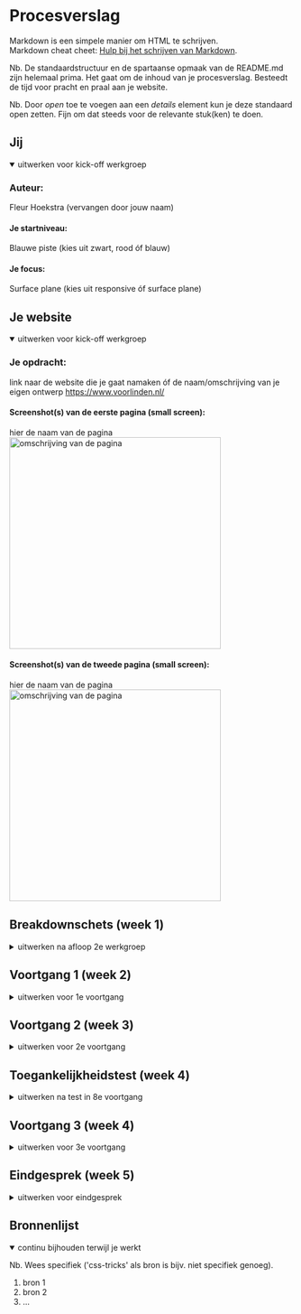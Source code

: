 # Procesverslag
Markdown is een simpele manier om HTML te schrijven.  
Markdown cheat cheet: [Hulp bij het schrijven van Markdown](https://github.com/adam-p/markdown-here/wiki/Markdown-Cheatsheet).

Nb. De standaardstructuur en de spartaanse opmaak van de README.md zijn helemaal prima. Het gaat om de inhoud van je procesverslag. Besteedt de tijd voor pracht en praal aan je website.

Nb. Door *open* toe te voegen aan een *details* element kun je deze standaard open zetten. Fijn om dat steeds voor de relevante stuk(ken) te doen.





## Jij

<details open>
<summary>uitwerken voor kick-off werkgroep</summary>

### Auteur:
Fleur Hoekstra (vervangen door jouw naam)

#### Je startniveau:
Blauwe piste (kies uit zwart, rood óf blauw)

#### Je focus:
Surface plane (kies uit responsive óf surface plane)
 
</details>





## Je website

<details open>
<summary>uitwerken voor kick-off werkgroep</summary>

### Je opdracht:
link naar de website die je gaat namaken óf de naam/omschrijving van je eigen ontwerp
https://www.voorlinden.nl/
#### Screenshot(s) van de eerste pagina (small screen): 
hier de naam van de pagina  
<img src="images/voorlinden1.png" width="375px" alt="omschrijving van de pagina">

#### Screenshot(s) van de tweede pagina (small screen):
hier de naam van de pagina  
<img src="images/voorlinden2.png" width="375px" alt="omschrijving van de pagina">
 
</details>





## Breakdownschets (week 1)

<details>
<summary>uitwerken na afloop 2e werkgroep</summary>

### de hele pagina: 
<img src="images/Artboard – 1.png" width="375px" alt="breakdown van de hele pagina">

### dynamisch deel (bijv menu): 
<img src="images/Artboard – 3.png" width="375px" alt="breakdown van een dynamisch deel">
</details>





## Voortgang 1 (week 2)

<details>
<summary>uitwerken voor 1e voortgang</summary>

### Stand van zaken
hier dit ging goed & dit was lastig (neem ook screenshots op van delen van je website en code)

<img src="images/ss1.png" width="375px" alt="breakdown van een dynamisch deel">

<p>Wat goed ging was de code schrijven op Codepen. Doordat we alles opdrachten daarin maakten kon ik er al een beetje mee overweg. Wat slechter ging was het juiste coderen op de juiste formaat in Codepen. Ik kreeg van andere leerlingen de tip om in Visualcode te gaan werken. Dat heb ik uiteindelijk ook gedaan.</p>


### Verslag van meeting
hier na afloop snel de uitkomsten van de meeting vastleggen

Voor het eerste gesprek, kreeg ik goede feedback. Het zag er netjes uit. Ik moest wel een paar aanpassingen maken:
- <h3> -> <p> element van maken
- In de fouter niet een <h2> maar <h4> gebruiken.
- Voor het adres kun je het <address> element gebruiken, dan wordt alles goed gezet.
- Ook de <button> elementen <a> elementen van maken.
- Bij alt wordt bedoelt wat je ziet. Voor blinden…

</details>





## Voortgang 2 (week 3)

<details>
<summary>uitwerken voor 2e voortgang</summary>

### Stand van zaken
hier dit ging goed & dit was lastig (neem ook screenshots op van delen van je website en code)

<img src="images/ss2.png" width="375px" alt="breakdown van een dynamisch deel">

<p>Ik merkte dat ik veel moeite heb met het maken van de navigatiebar. Verder gaat het wel prima.</p>


### Verslag van meeting
hier na afloop snel de uitkomsten van de meeting vastleggen

- Bij het tweede gesprek ging het fout bij mijn Github. Ik heb samen met een student-assistent dat opgelost. Hij gaf mij de tip om de div bij mijn slider op te lossen. Ik kreeg een link van een soortgelijke slider die misschien beter was voor mijn soort slider met minder div. Deze slider was inderdaad beter maar om de juiste slider na te kunnen maken had ik geen andere keus dan toch div te gebruiken. Ik heb veel oplossingen opgezocht en uiteindelijk is het gelukt, maar wel met een aantal div.

</details>





## Toegankelijkheidstest (week 4)

<details>
<summary>uitwerken na test in 8e voortgang</summary>

### Bevindingen
Lijst met je bevindingen die in de test naar voren kwamen:

#### Titel eerste bevinding
Hier korte omschrijving (met indien nodig een afbeelding)

Hier een omschrijving van hoe het opgelost kan worden (met indien nodig een afbeelding)


#### Titel tweede bevinding. 
Hier korte omschrijving (met indien nodig een afbeelding)

Hier een omschrijving van hoe het opgelost kan worden (met indien nodig een afbeelding)


#### Titel volgende bevinding. 
Hier korte omschrijving (met indien nodig een afbeelding)

Hier een omschrijving van hoe het opgelost kan worden (met indien nodig een afbeelding)


#### Titel nog een bevinding. 
Hier korte omschrijving (met indien nodig een afbeelding)

Hier een omschrijving van hoe het opgelost kan worden (met indien nodig een afbeelding)

</details>





## Voortgang 3 (week 4)

<details>
<summary>uitwerken voor 3e voortgang</summary>

### Stand van zaken
hier dit ging goed & dit was lastig (neem ook screenshots op van delen van je website en code)

<img src="images/ss3.png" width="375px" alt="breakdown van een dynamisch deel">

<p>Ik ben veel ziek geweest en ik merk dat ik ook daardoor een achterstand heb opgelopen. Ik doe mijn best om bij te blijven, maar loop tegen veel dingen aan bij mijn code. Ik heb veel hulp gevraagd aan studentassistenten en medestudenten, maar vaak werkt het dan alsnog niet optimaal.
Mijn slider is me uiteindelijk gelukt door er zelf wat mee te spelen. Ondanks dat ik minder div heb gebruikt dan voorheen is het alsnog vrij veel.</p>

### Verslag van meeting
hier na afloop snel de uitkomsten van de meeting vastleggen

- Bij het derde gesprek vertelde Robert dat ik goed moest kijken naar ‘position:absolute/position: relative’ en de ‘width’. Ook moest ik m’n code goed opschonen om mijn website goed responsieve te kunnen krijgen. Ik was het overzicht over het vak kwijt, omdat ik veel ziek ben geweest en dus best veel informatie heb misgelopen. Daar probeer ik nu aan te werken.

</details>





## Eindgesprek (week 5)

<details>
<summary>uitwerken voor eindgesprek</summary>

### Stand van zaken
hier dit ging goed & dit was lastig (neem ook screenshots op van delen van je website en code)

### Screenshot(s)

hier screenshot(s) van je eindresultaat

</details>





## Bronnenlijst

<details open>
<summary>continu bijhouden terwijl je werkt</summary>

Nb. Wees specifiek ('css-tricks' als bron is bijv. niet specifiek genoeg).

1. bron 1
2. bron 2
3. ...

</details>